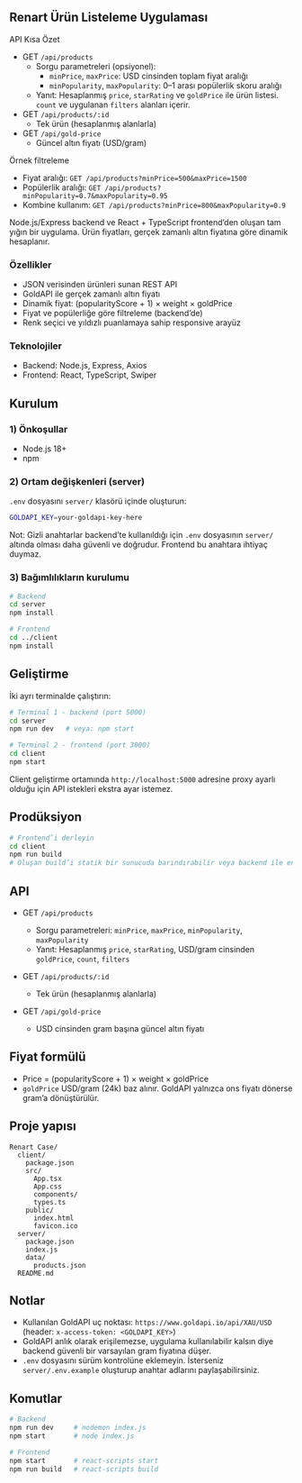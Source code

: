 ## Renart Ürün Listeleme Uygulaması

API Kısa Özet
- GET `/api/products`
  - Sorgu parametreleri (opsiyonel):
    - `minPrice`, `maxPrice`: USD cinsinden toplam fiyat aralığı
    - `minPopularity`, `maxPopularity`: 0–1 arası popülerlik skoru aralığı
  - Yanıt: Hesaplanmış `price`, `starRating` ve `goldPrice` ile ürün listesi. `count` ve uygulanan `filters` alanları içerir.
- GET `/api/products/:id`
  - Tek ürün (hesaplanmış alanlarla)
- GET `/api/gold-price`
  - Güncel altın fiyatı (USD/gram)

Örnek filtreleme
- Fiyat aralığı: `GET /api/products?minPrice=500&maxPrice=1500`
- Popülerlik aralığı: `GET /api/products?minPopularity=0.7&maxPopularity=0.95`
- Kombine kullanım: `GET /api/products?minPrice=800&maxPopularity=0.9`

Node.js/Express backend ve React + TypeScript frontend’den oluşan tam yığın bir uygulama. Ürün fiyatları, gerçek zamanlı altın fiyatına göre dinamik hesaplanır.

### Özellikler
- JSON verisinden ürünleri sunan REST API
- GoldAPI ile gerçek zamanlı altın fiyatı
- Dinamik fiyat: (popularityScore + 1) × weight × goldPrice
- Fiyat ve popülerliğe göre filtreleme (backend’de)
- Renk seçici ve yıldızlı puanlamaya sahip responsive arayüz

### Teknolojiler
- Backend: Node.js, Express, Axios
- Frontend: React, TypeScript, Swiper

## Kurulum

### 1) Önkoşullar
- Node.js 18+
- npm

### 2) Ortam değişkenleri (server)
`.env` dosyasını `server/` klasörü içinde oluşturun:
```bash
GOLDAPI_KEY=your-goldapi-key-here
```
Not: Gizli anahtarlar backend’te kullanıldığı için `.env` dosyasının `server/` altında olması daha güvenli ve doğrudur. Frontend bu anahtara ihtiyaç duymaz.

### 3) Bağımlılıkların kurulumu
```bash
# Backend
cd server
npm install

# Frontend
cd ../client
npm install
```

## Geliştirme
İki ayrı terminalde çalıştırın:
```bash
# Terminal 1 - backend (port 5000)
cd server
npm run dev   # veya: npm start

# Terminal 2 - frontend (port 3000)
cd client
npm start
```
Client geliştirme ortamında `http://localhost:5000` adresine proxy ayarlı olduğu için API istekleri ekstra ayar istemez.

## Prodüksiyon
```bash
# Frontend’i derleyin
cd client
npm run build
# Oluşan build’i statik bir sunucuda barındırabilir veya backend ile entegre edebilirsiniz
```

## API
 - GET `/api/products`
   - Sorgu parametreleri: `minPrice`, `maxPrice`, `minPopularity`, `maxPopularity`
   - Yanıt: Hesaplanmış `price`, `starRating`, USD/gram cinsinden `goldPrice`, `count`, `filters`

 - GET `/api/products/:id`
   - Tek ürün (hesaplanmış alanlarla)

 - GET `/api/gold-price`
   - USD cinsinden gram başına güncel altın fiyatı

## Fiyat formülü
- Price = (popularityScore + 1) × weight × goldPrice
- `goldPrice` USD/gram (24k) baz alınır. GoldAPI yalnızca ons fiyatı dönerse gram’a dönüştürülür.

## Proje yapısı
```
Renart Case/
  client/
    package.json
    src/
      App.tsx
      App.css
      components/
      types.ts
    public/
      index.html
      favicon.ico
  server/
    package.json
    index.js
    data/
      products.json
  README.md
```

## Notlar
- Kullanılan GoldAPI uç noktası: `https://www.goldapi.io/api/XAU/USD` (header: `x-access-token: <GOLDAPI_KEY>`)
- GoldAPI anlık olarak erişilemezse, uygulama kullanılabilir kalsın diye backend güvenli bir varsayılan gram fiyatına düşer.
- `.env` dosyasını sürüm kontrolüne eklemeyin. İsterseniz `server/.env.example` oluşturup anahtar adlarını paylaşabilirsiniz.

## Komutlar
```bash
# Backend
npm run dev     # nodemon index.js
npm start       # node index.js

# Frontend
npm start       # react-scripts start
npm run build   # react-scripts build
```
